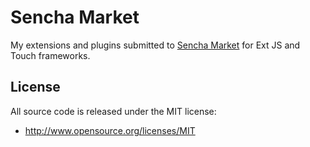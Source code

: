 # Sencha Market

My extensions and plugins submitted to [Sencha Market](https://market.sencha.com) for Ext JS and Touch frameworks.

## License

All source code is released under the MIT license:

* http://www.opensource.org/licenses/MIT